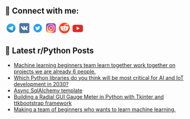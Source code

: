 ## 🔎 Connect with me:
[<img src="https://github.com/bullbesh/bullbesh/blob/main/images/Telegram.png" width="32" height="32" />](https://t.me/bullbesh)
[<img src="https://github.com/bullbesh/bullbesh/blob/main/images/VK.png" width="32" height="32" />](https://vk.com/bullbesh)
[<img src="https://github.com/bullbesh/bullbesh/blob/main/images/Twitter.png" width="32" height="32" />](https://twitter.com/bullbesh1)
[<img src="https://github.com/bullbesh/bullbesh/blob/main/images/Instagram.png" width="32" height="32" />](https://www.instagram.com/bullbesh)
[<img src="https://github.com/bullbesh/bullbesh/blob/main/images/Reddit.png" width="32" height="32" />](https://www.reddit.com/user/bullbesh)
[<img src="https://github.com/bullbesh/bullbesh/blob/main/images/YouTube.png" width="32" height="32" />](https://www.youtube.com/channel/UCtfjRs6uzgq5mfm8S06WTcg)

## 📕 Latest r/Python Posts
<!-- BLOG-POST-LIST:START -->
- [Machine learning beginners team learn together work together on projects we are already 6 people.](https://www.reddit.com/r/Python/comments/1klhdn8/machine_learning_beginners_team_learn_together/)
- [Which Python libraries do you think will be most critical for AI and IoT development in 2030?](https://www.reddit.com/r/Python/comments/1klg8o9/which_python_libraries_do_you_think_will_be_most/)
- [Async SqlAlchemy template](https://www.reddit.com/r/Python/comments/1klfi2c/async_sqlalchemy_template/)
- [Building a Radial GUI Gauge Meter in Python with Tkinter and ttkbootstrap framework](https://www.reddit.com/r/Python/comments/1klexqo/building_a_radial_gui_gauge_meter_in_python_with/)
- [Making a team of beginners who wants to learn machine learning.](https://www.reddit.com/r/Python/comments/1kldhyv/making_a_team_of_beginners_who_wants_to_learn/)
<!-- BLOG-POST-LIST:END -->
